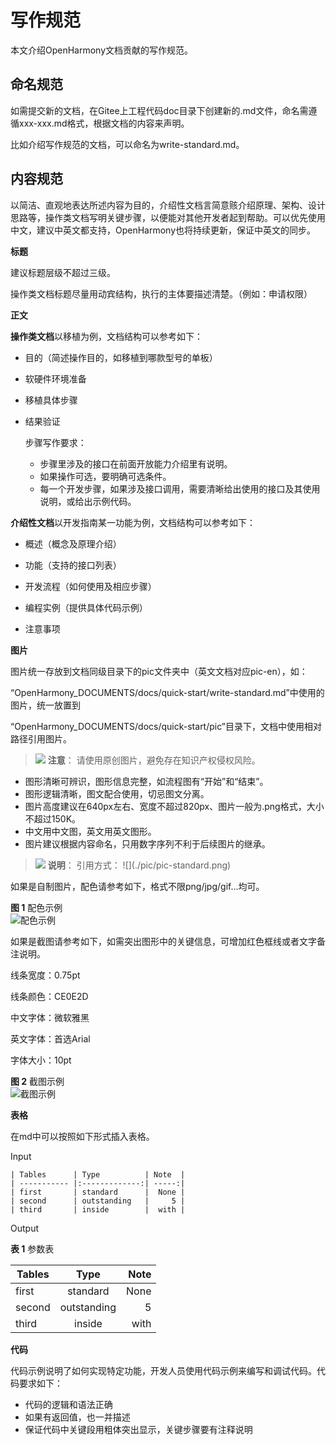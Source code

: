 # 写作规范<a name="ZH-CN_TOPIC_0000001053707964"></a>

本文介绍OpenHarmony文档贡献的写作规范。

## 命名规范<a name="section6823246189"></a>

如需提交新的文档，在Gitee上工程代码doc目录下创建新的.md文件，命名需遵循xxx-xxx.md格式，根据文档的内容来声明。

比如介绍写作规范的文档，可以命名为write-standard.md。

## 内容规范<a name="section650663210183"></a>

以简洁、直观地表达所述内容为目的，介绍性文档言简意赅介绍原理、架构、设计思路等，操作类文档写明关键步骤，以便能对其他开发者起到帮助。可以优先使用中文，建议中英文都支持，OpenHarmony也将持续更新，保证中英文的同步。

**标题**

建议标题层级不超过三级。

操作类文档标题尽量用动宾结构，执行的主体要描述清楚。（例如：申请权限）

**正文**

**操作类文档**以移植为例，文档结构可以参考如下：

-   目的（简述操作目的，如移植到哪款型号的单板）

-   软硬件环境准备

-   移植具体步骤

-   结果验证

    步骤写作要求：

    -   步骤里涉及的接口在前面开放能力介绍里有说明。
    -   如果操作可选，要明确可选条件。
    -   每一个开发步骤，如果涉及接口调用，需要清晰给出使用的接口及其使用说明，或给出示例代码。


**介绍性文档**以开发指南某一功能为例，文档结构可以参考如下：

-   概述（概念及原理介绍）

-   功能（支持的接口列表）

-   开发流程（如何使用及相应步骤）

-   编程实例（提供具体代码示例）

-   注意事项


**图片**

图片统一存放到文档同级目录下的pic文件夹中（英文文档对应pic-en），如：

“OpenHarmony\_DOCUMENTS/docs/quick-start/write-standard.md”中使用的图片，统一放置到

“OpenHarmony\_DOCUMENTS/docs/quick-start/pic”目录下，文档中使用相对路径引用图片。

>![](public_sys-resources/icon-caution.gif) **注意**：
>请使用原创图片，避免存在知识产权侵权风险。

-   图形清晰可辨识，图形信息完整，如流程图有“开始”和“结束”。
-   图形逻辑清晰，图文配合使用，切忌图文分离。
-   图片高度建议在640px左右、宽度不超过820px、图片一般为.png格式，大小不超过150K。
-   中文用中文图，英文用英文图形。
-   图片建议根据内容命名，只用数字序列不利于后续图片的继承。

>![](public_sys-resources/icon-note.gif) **说明**：
>引用方式：
>!\[\]\(./pic/pic-standard.png\)

如果是自制图片，配色请参考如下，格式不限png/jpg/gif...均可。

**图 1**  配色示例<a name="fig952595173513"></a>  
![](figures/配色示例.png "配色示例")

如果是截图请参考如下，如需突出图形中的关键信息，可增加红色框线或者文字备注说明。

线条宽度：0.75pt

线条颜色：CE0E2D

中文字体：微软雅黑

英文字体：首选Arial

字体大小：10pt

**图 2**  截图示例<a name="fig1472123913217"></a>  
![](figures/截图示例.png "截图示例")

**表格**

在md中可以按照如下形式插入表格。

Input

```
| Tables      | Type          | Note  |
| ----------- |:-------------:| -----:|
| first       | standard      |  None |
| second      | outstanding   |     5 |
| third       | inside        |  with |
```

Output

**表 1**  参数表

| Tables      | Type          | Note  |
| ----------- |:-------------:| -----:|
| first       | standard      |  None |
| second      | outstanding   |     5 |
| third       | inside        |  with |


**代码**

代码示例说明了如何实现特定功能，开发人员使用代码示例来编写和调试代码。代码要求如下：

-   代码的逻辑和语法正确
-   如果有返回值，也一并描述
-   保证代码中关键段用粗体突出显示，关键步骤要有注释说明

